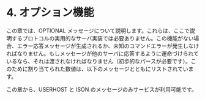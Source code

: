 # 4. オプション機能

この章では、OPTIONAL メッセージについて説明します。これらは、ここで説明するプロトコルの実用的なサーバ実装では必要ありません。この機能がない場合、エラー応答メッセージが生成されるか、未知のコマンドエラーが発生しなければなりません。もしメッセージが他のサーバに応答するように運命づけられているなら、それは渡されなければなりません（初歩的なパースが必要です）。このために割り当てられた数値は、以下のメッセージとともにリストされています。

この章から、USERHOST と ISON のメッセージのみサービスが利用可能です。
